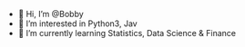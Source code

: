- 👋 Hi, I’m @Bobby
- 👀 I’m interested in Python3, Jav
- 🌱 I’m currently learning Statistics, Data Science & Finance


<!---
Bobbyh00/Bobbyh00 is a ✨ special ✨ repository because its `README.md` (this file) appears on your GitHub profile.
You can click the Preview link to take a look at your changes.
--->

